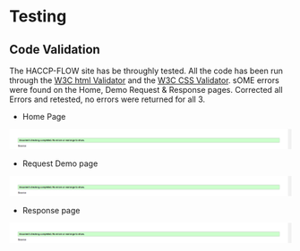 # Testing
## Code Validation

The HACCP-FLOW site has be throughly tested. All the code has been run through the [W3C html Validator](https://validator.w3.org/) and the [W3C CSS Validator](https://jigsaw.w3.org/css-validator/). sOME errors were found on the Home, Demo Request & Response pages. Corrected all Errors and retested, no errors were returned for all 3. 

* Home Page

![W3C Validator test result](assets/css/images/readme-images/validator.png)

* Request Demo page

![W3C Validator test result](assets/css/images/readme-images/validator.png)

* Response page

![W3C Validator test result](assets/css/images/readme-images/validator.png)

